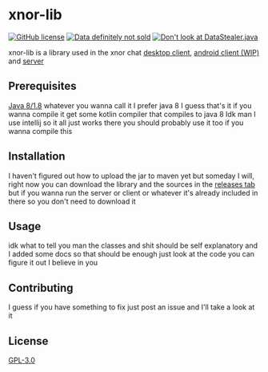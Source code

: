 # xnor-lib
[![GitHub license](https://img.shields.io/github/license/jacekpoz/xnor-lib)](https://github.com/jacekpoz/xnor-lib/blob/master/LICENSE)
[![Data definitely not sold](https://img.shields.io/badge/data-definitely%20not%20sold-red)](https://img.shields.io/badge/data-definitely%20not%20sold-red)
[![Don't look at DataStealer.java](https://img.shields.io/badge/don't%20look%20at-DataStealer.java-red)](https://img.shields.io/badge/don't%20look%20at-DataStealer.java-red)

xnor-lib is a library used in the xnor chat [desktop client](https://github.com/jacekpoz/xnor-desktop-client/), [android client (WIP)](https://github.com/jacekpoz/xnor-android-client) and [server](https://github.com/jacekpoz/xnor-server/)

## Prerequisites
[Java 8/1.8](https://openjdk.java.net/projects/jdk8/) whatever you wanna call it I prefer java 8
I guess that's it if you wanna compile it get some kotlin compiler that compiles to java 8 Idk man I use intellij so it all just works there you should probably use it too if you wanna compile this

## Installation
I haven't figured out how to upload the jar to maven yet but someday I will, right now you can download the library and the sources in the [releases tab](https://github.com/jacekpoz/xnor-lib/releases/) but if you wanna run the server or client or whatever it's already included in there so you don't need to download it

## Usage
idk what to tell you man the classes and shit should be self explanatory and I added some docs so that should be enough just look at the code you can figure it out I believe in you

## Contributing
I guess if you have something to fix just post an issue and I'll take a look at it

## License
[GPL-3.0](https://choosealicense.com/licenses/gpl-3.0/)
